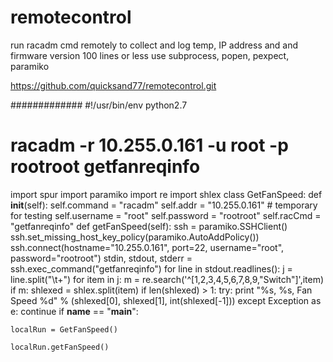# remotecontrol
run racadm cmd remotely to collect and log temp, IP address and
 and firmware version
100 lines or less
use subprocess, popen, pexpect, paramiko

https://github.com/quicksand77/remotecontrol.git


#############
 #!/usr/bin/env python2.7
# racadm -r 10.255.0.161 -u root -p rootroot getfanreqinfo
import spur
import paramiko
import re
import shlex
class GetFanSpeed:
    def __init__(self):
        self.command = "racadm"
        self.addr = "10.255.0.161"  # temporary for testing
        self.username = "root"
        self.password = "rootroot"
        self.racCmd = "getfanreqinfo"
    def getFanSpeed(self):
        ssh = paramiko.SSHClient()
        ssh.set_missing_host_key_policy(paramiko.AutoAddPolicy())
        ssh.connect(hostname="10.255.0.161", port=22, username="root", password="rootroot")
        stdin, stdout, stderr = ssh.exec_command("getfanreqinfo")
        for line in stdout.readlines():
            j = line.split("\t+")
            for item in j:
                m = re.search('^[1,2,3,4,5,6,7,8,9,"Switch"]',item)
                if m:
                    shlexed = shlex.split(item)
                    if len(shlexed) > 1:
                        try:
                            print "%s, %s, Fan Speed %d" % (shlexed[0], shlexed[1], int(shlexed[-1]))
                        except Exception as e:
                            continue
if __name__ == "__main__":

    localRun = GetFanSpeed()

    localRun.getFanSpeed()
